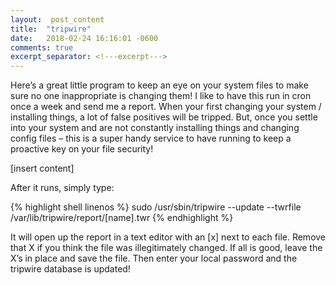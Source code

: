 ```yaml
---
layout:  post_content
title:  "tripwire"
date:   2018-02-24 16:16:01 -0600
comments: true
excerpt_separator: <!---excerpt--->
---
```



Here’s a great little program to keep an eye on your system files to make sure no one inappropriate is changing them! I like to have this run in cron once a week and send me a report. When your first changing your system / installing things, a lot of false positives will be tripped. But, once you settle into your system and are not constantly installing things and changing config files – this is a super handy service to have running to keep a proactive key on your file security!
<!---excerpt--->
[insert content]

After it runs, simply type:

<div class="codeblok">{% highlight shell linenos %}
sudo /usr/sbin/tripwire --update --twrfile /var/lib/tripwire/report/[name].twr
{% endhighlight %}</div>

It will open up the report in a text editor with an [x] next to each file. Remove that X if you think the file was illegitimately changed. If all is good, leave the X’s in place and save the file. Then enter your local password and the tripwire database is updated!
